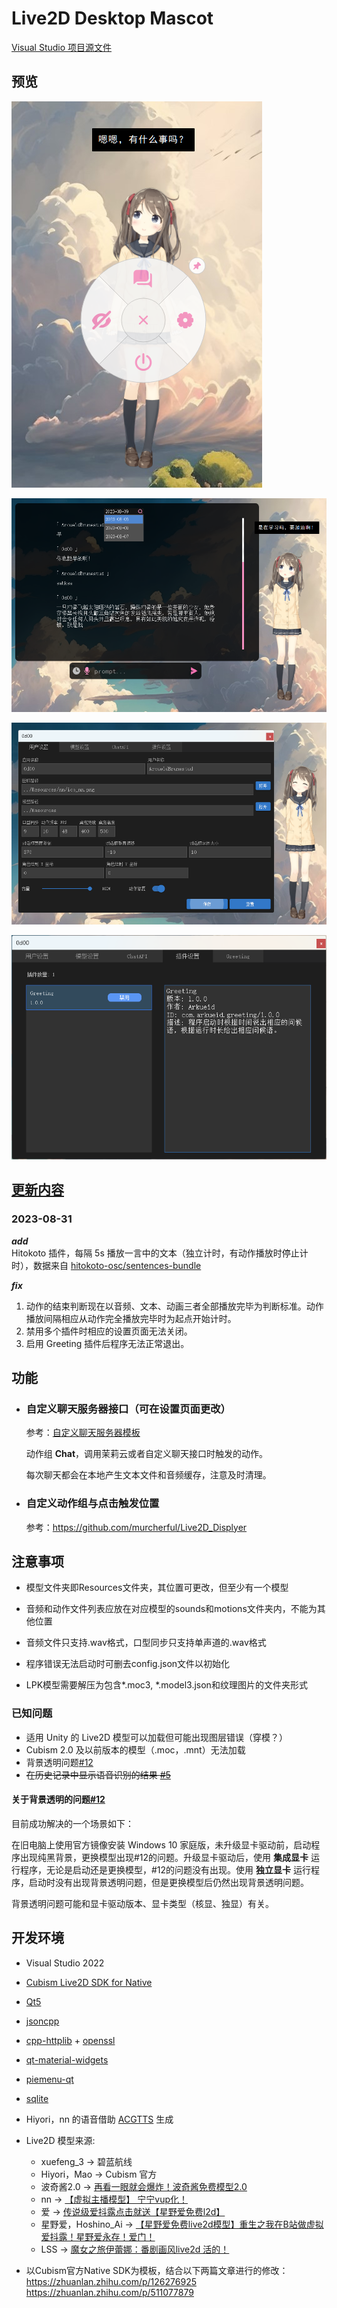 # Live2D Desktop Mascot

[Visual Studio 项目源文件](https://github.com/Arkueid/Live2DMascot/tree/develop)

## 预览  

![预览1](sample_images/preview1.png)

![预览2](sample_images/preview2.png)

![预览3](sample_images/preview3.png)

![预览3](sample_images/plugin-demo2.png)


## [更新内容](CHANGELOG.md)
### 2023-08-31
***add***  
Hitokoto 插件，每隔 5s 播放一言中的文本（独立计时，有动作播放时停止计时），数据来自 [hitokoto-osc/sentences-bundle](https://github.com/hitokoto-osc/sentences-bundle)

***fix***  
1. 动作的结束判断现在以音频、文本、动画三者全部播放完毕为判断标准。动作播放间隔相应从动作完全播放完毕时为起点开始计时。
2. 禁用多个插件时相应的设置页面无法关闭。
3. 启用 Greeting 插件后程序无法正常退出。

## 功能 

* ### 自定义聊天服务器接口（可在设置页面更改）
  
	参考：[自定义聊天服务器模板](dev-server/dev-server.py)

	动作组 **Chat**，调用茉莉云或者自定义聊天接口时触发的动作。

	每次聊天都会在本地产生文本文件和音频缓存，注意及时清理。

* ### 自定义动作组与点击触发位置  


  参考：https://github.com/murcherful/Live2D_Displyer


## 注意事项

* 模型文件夹即Resources文件夹，其位置可更改，但至少有一个模型

* 音频和动作文件列表应放在对应模型的sounds和motions文件夹内，不能为其他位置  

* 音频文件只支持.wav格式，口型同步只支持单声道的.wav格式

* 程序错误无法启动时可删去config.json文件以初始化

* LPK模型需要解压为包含*.moc3, *.model3.json和纹理图片的文件夹形式

### 已知问题
- 适用 Unity 的 Live2D 模型可以加载但可能出现图层错误（穿模？）
- Cubism 2.0 及以前版本的模型（.moc，.mnt）无法加载
- 背景透明问题[#12](https://github.com/Arkueid/DesktopLive2D/issues/12) 
- <del>在历史记录中显示语音识别的结果 [#5](https://github.com/Arkueid/DesktopLive2D/issues/5) </del>
#### 关于背景透明的问题[#12](https://github.com/Arkueid/DesktopLive2D/issues/12) 

目前成功解决的一个场景如下：

在旧电脑上使用官方镜像安装 Windows 10 家庭版，未升级显卡驱动前，启动程序出现纯黑背景，更换模型出现#12的问题。升级显卡驱动后，使用 **集成显卡** 运行程序，无论是启动还是更换模型，#12的问题没有出现。使用 **独立显卡** 运行程序，启动时没有出现背景透明问题，但是更换模型后仍然出现背景透明问题。

背景透明问题可能和显卡驱动版本、显卡类型（核显、独显）有关。

## 开发环境
* Visual Studio 2022
* [Cubism Live2D SDK for Native]
* [Qt5](https://www.qt.io/download-qt-installer?hsCtaTracking=99d9dd4f-5681-48d2-b096-470725510d34%7C074ddad0-fdef-4e53-8aa8-5e8a876d6ab4)  
* [jsoncpp]  
* [cpp-httplib] + [openssl](https://slproweb.com/products/Win32OpenSSL.html)  
* [qt-material-widgets](https://github.com/laserpants/qt-material-widgets)
* [piemenu-qt](https://github.com/SimonBuxx/piemenu-qt)
* [sqlite](https://www.sqlite.org/download.html)
* Hiyori，nn 的语音借助 [ACGTTS] 生成  
* Live2D 模型来源:  
	* xuefeng_3 -> 碧蓝航线  
	* Hiyori，Mao -> Cubism 官方   
	* 波奇酱2.0 -> [再看一眼就会爆炸！波奇酱免费模型2.0](https://www.bilibili.com/video/BV1PY411k7Kj)  
	* nn -> [【虚拟主播模型】 宁宁vup化！](https://www.bilibili.com/video/BV1s7411d7y9)
	* 爱 -> [传说级爱抖露点击就送【星野爱免费l2d】](https://www.bilibili.com/video/BV1g24y1F73e)
	* 星野爱，Hoshino_Ai -> [【星野爱免费live2d模型】重生之我在B站做虚拟爱抖露！星野爱永存！爱门！](https://www.bilibili.com/video/BV1Us4y1c7P4)
	* LSS -> [魔女之旅伊蕾娜：番剧画风live2d 活的！](https://www.bilibili.com/video/BV1KU4y1x7ep)  

* 
	以Cubism官方Native SDK为模板，结合以下两篇文章进行的修改：  
	https://zhuanlan.zhihu.com/p/126276925  
	https://zhuanlan.zhihu.com/p/511077879 

[cpp-httplib]:https://github.com/yhirose/cpp-httplib
[jsoncpp]:https://github.com/open-source-parsers/jsoncpp
[Cubism Live2D SDK for Native]:https://www.live2d.com/download/cubism-sdk/

[ACGTTS]:https://github.com/chinoll/ACGTTS  